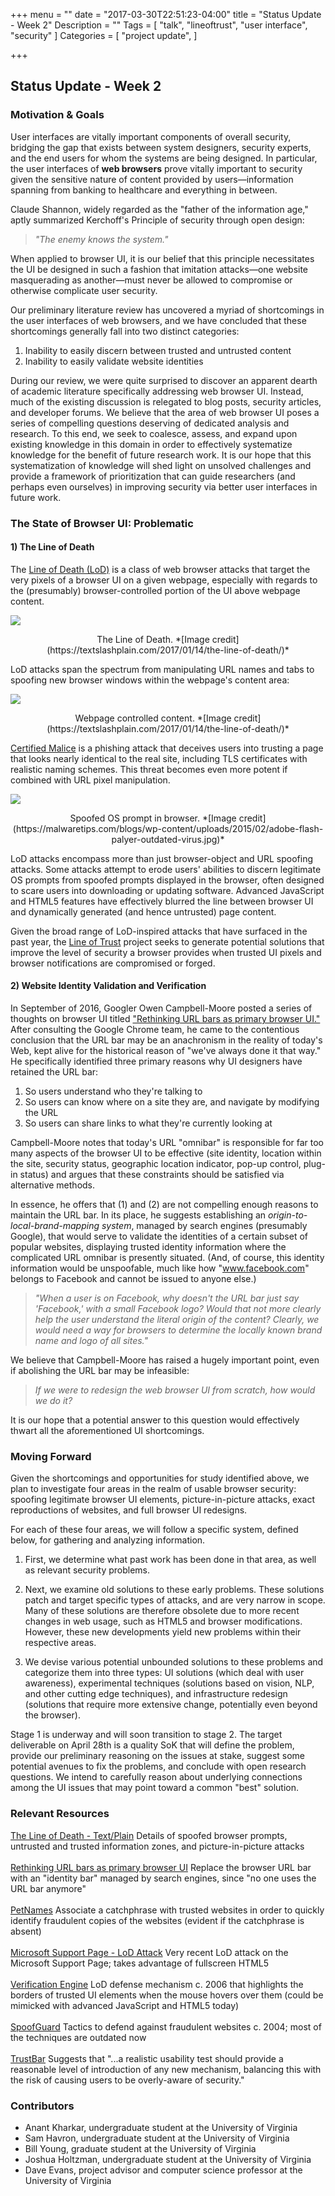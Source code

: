 +++
menu = ""
date = "2017-03-30T22:51:23-04:00"
title = "Status Update - Week 2"
Description = ""
Tags = [
  "talk",
  "lineoftrust",
  "user interface",
  "security"
]
Categories = [
  "project update",
]

+++

## Status Update - Week 2

### Motivation & Goals

User interfaces are vitally important components of overall security, bridging the gap that exists between system designers, security experts, and the end users for whom the systems are being designed.  In particular, the user interfaces of **web browsers** prove vitally important to security given the sensitive nature of content provided by users&mdash;information spanning from banking to healthcare and everything in between.

Claude Shannon, widely regarded as the "father of the information age," aptly summarized Kerchoff's Principle of security through open design:

> <em>"The enemy knows the system."</em>

When applied to browser UI, it is our belief that this principle necessitates the UI be designed in such a fashion that imitation attacks&mdash;one website masquerading as another&mdash;must never be allowed to compromise or otherwise complicate user security.

Our preliminary literature review has uncovered a myriad of shortcomings in the user interfaces of web browsers, and we have concluded that these shortcomings generally fall into two distinct categories:

1. Inability to easily discern between trusted and untrusted content
2. Inability to easily validate website identities

During our review, we were quite surprised to discover an apparent dearth of academic literature specifically addressing web browser UI.  Instead, much of the existing discussion is relegated to blog posts, security articles, and developer forums.   We believe that the area of web browser UI poses a series of compelling questions deserving of dedicated analysis and research.  To this end, we seek to coalesce, assess, and expand upon existing knowledge in this domain in order to effectively systematize knowledge for the benefit of future research work.  It is our hope that this systematization of knowledge will shed light on unsolved challenges and provide a framework of prioritization that can guide researchers (and perhaps even ourselves) in improving security via better user interfaces in future work.

### The State of Browser UI:  Problematic

#### 1)  The Line of Death

The [Line of Death (LoD)](https://textslashplain.com/2017/01/14/the-line-of-death/) is a class of web browser attacks that target the very pixels of a browser UI on a given webpage, especially with regards to the (presumably) browser-controlled portion of the UI above
webpage content.

![](/images/lod.png)
<center>The Line of Death. *[Image credit](https://textslashplain.com/2017/01/14/the-line-of-death/)*</center>

LoD attacks span the spectrum from manipulating URL names and tabs to spoofing new browser windows within the webpage's content area:

![](/images/zone4.png)
<center>Webpage controlled content. *[Image credit](https://textslashplain.com/2017/01/14/the-line-of-death/)*</center>


[Certified Malice](https://textslashplain.com/2017/01/16/certified-malice/) is a phishing attack that deceives users into trusting a page that looks nearly identical to the real site, including TLS certificates with realistic naming schemes.  This threat becomes even more potent if combined with URL pixel manipulation.

![](/images/prompt.png)
<center>Spoofed OS prompt in browser. *[Image credit](https://malwaretips.com/blogs/wp-content/uploads/2015/02/adobe-flash-palyer-outdated-virus.jpg)*</center>

LoD attacks encompass more than just browser-object and URL spoofing attacks.  Some attacks attempt to erode users' abilities to discern legitimate OS prompts from spoofed prompts displayed in the browser, often designed to scare users into downloading or updating software.  Advanced JavaScript and HTML5 features have effectively blurred the line between browser UI and dynamically generated (and hence untrusted) page content.

Given the broad range of LoD-inspired attacks that have surfaced in the past year, the [Line of Trust](/) project seeks to generate potential solutions that improve the level of security a browser provides when trusted UI pixels and browser notifications are compromised or forged.

#### 2)  Website Identity Validation and Verification

In September of 2016, Googler Owen Campbell-Moore posted a series of thoughts on browser UI titled ["Rethinking URL bars as primary browser UI." ](https://medium.com/@owencm/rethinking-url-bars-as-primary-browser-ui-e2118339d2c0)   After consulting the Google Chrome team, he came to the contentious conclusion that the URL bar may be an anachronism in the reality of today's Web, kept alive for the historical reason of "we've always done it that way."  He specifically identified three primary reasons why UI designers have retained the URL bar:

1.  So users understand who they're talking to
2.  So users can know where on a site they are, and navigate by modifying the URL
3.  So users can share links to what they're currently looking at

Campbell-Moore notes that today's URL "omnibar" is responsible for far too many aspects of the browser UI to be effective (site identity, location within the site, security status, geographic location indicator, pop-up control, plug-in status) and argues that these constraints should be satisfied via alternative methods.

In essence, he offers that (1) and (2) are not compelling enough reasons to maintain the URL bar.  In its place, he suggests establishing an *origin-to-local-brand-mapping system*, managed by search engines (presumably Google), that would serve to validate the identities of a certain subset of popular websites, displaying trusted identity information where the complicated URL omnibar is presently situated.  (And, of course, this identity information would be unspoofable, much like how "www.facebook.com" belongs to Facebook and cannot be issued to anyone else.)

 > <em>"When a user is on Facebook, why doesn't the URL bar just say 'Facebook,' with a small Facebook logo?  Would that not more clearly help the user understand the literal origin of the content?  Clearly, we would need a way for browsers to determine the locally known brand name and logo of all sites."</em>

We believe that Campbell-Moore has raised a hugely important point, even if abolishing the URL bar may be infeasible:

> <em>If we were to redesign the web browser UI from scratch, how would we do it?</em>

It is our hope that a potential answer to this question would effectively thwart all the aforementioned UI shortcomings.

### Moving Forward

Given the shortcomings and opportunities for study identified above, we plan to investigate four areas in the realm of usable browser security: spoofing legitimate browser UI elements, picture-in-picture attacks, exact reproductions of websites, and full browser UI redesigns.

For each of these four areas, we will follow a specific system, defined below, for gathering and analyzing information.

1. First, we determine what past work has been done in that area, as well as relevant security problems.

2. Next, we examine old solutions to these early problems. These solutions patch and target specific types of attacks, and are very narrow in scope. Many of these solutions are therefore obsolete due to more recent changes in web usage, such as HTML5 and browser modifications. However, these new developments yield new problems within their respective areas.

3. We devise various potential unbounded solutions to these problems and categorize them into three types:   UI solutions (which deal with user awareness), experimental techniques (solutions based on vision, NLP, and other cutting edge techniques), and infrastructure redesign (solutions that require more extensive change, potentially even beyond the browser).

Stage 1 is underway and will soon transition to stage 2.  The target deliverable on April 28th is a quality SoK that will define the problem, provide our preliminary reasoning on the issues at stake, suggest some potential avenues to fix the problems, and conclude with open research questions.  We intend to carefully reason about underlying connections among the UI issues that may point toward a common "best" solution.

### Relevant Resources

[The Line of Death - Text/Plain](https://textslashplain.com/2017/01/14/the-line-of-death/)  Details of spoofed browser prompts, untrusted and trusted information zones, and picture-in-picture attacks<br /><br />
[Rethinking URL bars as primary browser UI](https://medium.com/@owencm/rethinking-url-bars-as-primary-browser-ui-e2118339d2c0) Replace the browser URL bar with an "identity bar" managed by search engines, since "no one uses the URL bar anymore"<br /><br />
[PetNames](https://www.w3.org/2005/Security/usability-ws/papers/02-hp-petname/) Associate a catchphrase with trusted websites in order to quickly identify fraudulent copies of the websites (evident if the catchphrase is absent)<br /><br />
[Microsoft Support Page - LoD Attack](https://www.tripwire.com/state-of-security/latest-security-news/tech-support-scam-uses-website-elements-spoof-microsoft-support-page/) Very recent LoD attack on the Microsoft Support Page; takes advantage of fullscreen HTML5<br /><br />
[Verification Engine](https://books.google.com/books?id=xxAbEcNlIwwC&pg=PA499&lpg=PA499&dq=spoofed+browser+elements&source=bl&ots=JUoFxxxosB&sig=rVMyxVbg6eKAmRiiRJYBWL76bIY&hl=en&sa=X&ved=0ahUKEwjqwrLXo_jSAhXM7CYKHeSyBZcQ6AEIHDAA#v=onepage&q=spoofed%20browser%20elements&f=false) LoD defense mechanism c. 2006 that highlights the borders of trusted UI elements when the mouse hovers over them (could be mimicked with advanced JavaScript and HTML5 today)<br /><br />
[SpoofGuard](https://crypto.stanford.edu/SpoofGuard/)  Tactics to defend against fraudulent websites c. 2004; most of the techniques are outdated now<br /><br />
[TrustBar](https://eprint.iacr.org/2004/155.pdf) Suggests that "...a realistic usability test should provide a reasonable level of introduction of any new mechanism, balancing this with the risk of causing users to be overly-aware of security."


### Contributors
- Anant Kharkar, undergraduate student at the University of Virginia
- Sam Havron, undergraduate student at the University of Virginia
- Bill Young, graduate student at the University of Virginia
- Joshua Holtzman, undergraduate student at the University of Virginia
- Dave Evans, project advisor and computer science professor at the University of Virginia

